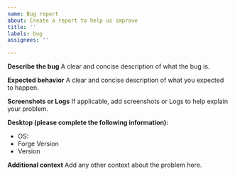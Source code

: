 ```yaml
---
name: Bug report
about: Create a report to help us improve
title: ''
labels: bug
assignees: ''

---
```


**Describe the bug**
A clear and concise description of what the bug is.

**Expected behavior**
A clear and concise description of what you expected to happen.

**Screenshots or Logs**
If applicable, add screenshots or Logs to help explain your problem.

**Desktop (please complete the following information):**
 - OS:
 - Forge Version
 - Version
 
**Additional context**
Add any other context about the problem here.
